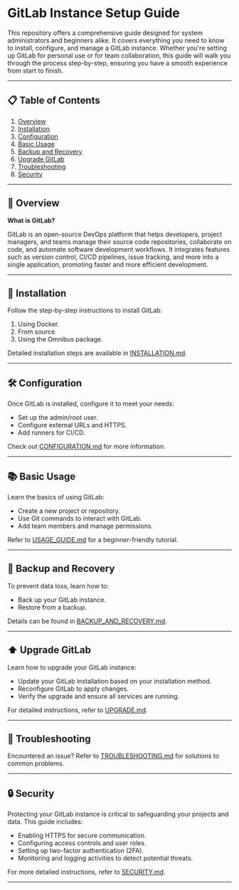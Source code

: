 # GitLab Instance Setup Guide

This repository offers a comprehensive guide designed for system administrators and beginners alike. It covers everything you need to know to install, configure, and manage a GitLab instance. Whether you're setting up GitLab for personal use or for team collaboration, this guide will walk you through the process step-by-step, ensuring you have a smooth experience from start to finish.

---

## 📋 Table of Contents

1. [Overview](#-overview)
2. [Installation](#-installation.md)
3. [Configuration](#-configuration)
4. [Basic Usage](#-basic-usage)
5. [Backup and Recovery](#-backup-and-recovery)
6. [Upgrade GitLab](#-upgrade-gitlab)
7. [Troubleshooting](#-troubleshooting)
8. [Security](#-security)

---

## 🌟 Overview

**What is GitLab?**

GitLab is an open-source DevOps platform that helps developers, project managers, and teams manage their source code repositories, collaborate on code, and automate software development workflows. It integrates features such as version control, CI/CD pipelines, issue tracking, and more into a single application, promoting faster and more efficient development.

---

## 🚀 Installation

Follow the step-by-step instructions to install GitLab:

1. Using Docker.
2. From source.
3. Using the Omnibus package.

Detailed installation steps are available in [INSTALLATION.md](INSTALLATION.md).

---

## 🛠 Configuration

Once GitLab is installed, configure it to meet your needs:

- Set up the admin/root user.
- Configure external URLs and HTTPS.
- Add runners for CI/CD.

Check out [CONFIGURATION.md](CONFIGURATION.md) for more information.

---

## 📚 Basic Usage

Learn the basics of using GitLab:

- Create a new project or repository.
- Use Git commands to interact with GitLab.
- Add team members and manage permissions.

Refer to [USAGE_GUIDE.md](USAGE_GUIDE.md) for a beginner-friendly tutorial.

---

## 🔄 Backup and Recovery

To prevent data loss, learn how to:

- Back up your GitLab instance.
- Restore from a backup.

Details can be found in [BACKUP_AND_RECOVERY.md](BACKUP_AND_RECOVERY.md).

---

## ⬆️ Upgrade GitLab 

Learn how to upgrade your GitLab instance:
* Update your GitLab installation based on your installation method.
* Reconfigure GitLab to apply changes. 
* Verify the upgrade and ensure all services are running. 

For detailed instructions, refer to [UPGRADE.md](UPGRADE.md). 

---

## 🛑 Troubleshooting

Encountered an issue? Refer to [TROUBLESHOOTING.md](TROUBLESHOOTING.md) for solutions to common problems.

---

## 🔒 Security 

Protecting your GitLab instance is critical to safeguarding your projects and data. This guide includes: 
* Enabling HTTPS for secure communication.
* Configuring access controls and user roles.
* Setting up two-factor authentication (2FA).
* Monitoring and logging activities to detect potential threats. 

For more detailed instructions, refer to [SECURITY.md](SECURITY.md).

---

